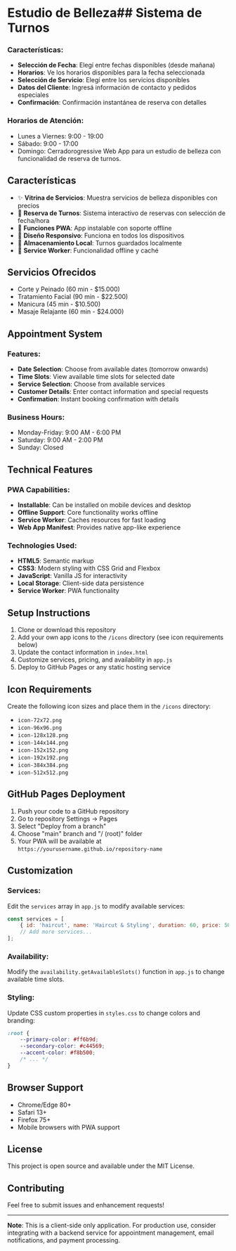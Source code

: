 # Estudio de Belleza## Sistema de Turnos

### Características:
- **Selección de Fecha**: Elegí entre fechas disponibles (desde mañana)
- **Horarios**: Ve los horarios disponibles para la fecha seleccionada
- **Selección de Servicio**: Elegí entre los servicios disponibles
- **Datos del Cliente**: Ingresá información de contacto y pedidos especiales
- **Confirmación**: Confirmación instantánea de reserva con detalles

### Horarios de Atención:
- Lunes a Viernes: 9:00 - 19:00
- Sábado: 9:00 - 17:00
- Domingo: Cerradorogressive Web App para un estudio de belleza con funcionalidad de reserva de turnos.

## Características

- ✨ **Vitrina de Servicios**: Muestra servicios de belleza disponibles con precios
- 📅 **Reserva de Turnos**: Sistema interactivo de reservas con selección de fecha/hora
- 📱 **Funciones PWA**: App instalable con soporte offline
- 🎨 **Diseño Responsivo**: Funciona en todos los dispositivos
- 💾 **Almacenamiento Local**: Turnos guardados localmente
- 🔄 **Service Worker**: Funcionalidad offline y caché

## Servicios Ofrecidos

- Corte y Peinado (60 min - $15.000)
- Tratamiento Facial (90 min - $22.500)
- Manicura (45 min - $10.500)
- Masaje Relajante (60 min - $24.000)

## Appointment System

### Features:
- **Date Selection**: Choose from available dates (tomorrow onwards)
- **Time Slots**: View available time slots for selected date
- **Service Selection**: Choose from available services
- **Customer Details**: Enter contact information and special requests
- **Confirmation**: Instant booking confirmation with details

### Business Hours:
- Monday-Friday: 9:00 AM - 6:00 PM
- Saturday: 9:00 AM - 2:00 PM
- Sunday: Closed

## Technical Features

### PWA Capabilities:
- **Installable**: Can be installed on mobile devices and desktop
- **Offline Support**: Core functionality works offline
- **Service Worker**: Caches resources for fast loading
- **Web App Manifest**: Provides native app-like experience

### Technologies Used:
- **HTML5**: Semantic markup
- **CSS3**: Modern styling with CSS Grid and Flexbox
- **JavaScript**: Vanilla JS for interactivity
- **Local Storage**: Client-side data persistence
- **Service Worker**: PWA functionality

## Setup Instructions

1. Clone or download this repository
2. Add your own app icons to the `/icons` directory (see icon requirements below)
3. Update the contact information in `index.html`
4. Customize services, pricing, and availability in `app.js`
5. Deploy to GitHub Pages or any static hosting service

## Icon Requirements

Create the following icon sizes and place them in the `/icons` directory:
- `icon-72x72.png`
- `icon-96x96.png`
- `icon-128x128.png`
- `icon-144x144.png`
- `icon-152x152.png`
- `icon-192x192.png`
- `icon-384x384.png`
- `icon-512x512.png`

## GitHub Pages Deployment

1. Push your code to a GitHub repository
2. Go to repository Settings → Pages
3. Select "Deploy from a branch"
4. Choose "main" branch and "/ (root)" folder
5. Your PWA will be available at `https://yourusername.github.io/repository-name`

## Customization

### Services:
Edit the `services` array in `app.js` to modify available services:

```javascript
const services = [
    { id: 'haircut', name: 'Haircut & Styling', duration: 60, price: 50 },
    // Add more services...
];
```

### Availability:
Modify the `availability.getAvailableSlots()` function in `app.js` to change available time slots.

### Styling:
Update CSS custom properties in `styles.css` to change colors and branding:

```css
:root {
    --primary-color: #ff6b9d;
    --secondary-color: #c44569;
    --accent-color: #f8b500;
    /* ... */
}
```

## Browser Support

- Chrome/Edge 80+
- Safari 13+
- Firefox 75+
- Mobile browsers with PWA support

## License

This project is open source and available under the MIT License.

## Contributing

Feel free to submit issues and enhancement requests!

---

**Note**: This is a client-side only application. For production use, consider integrating with a backend service for appointment management, email notifications, and payment processing.
